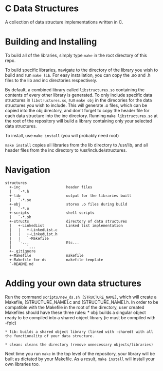 # C Data Structures

A collection of data structure implementations written in C.

# Building and Installing

To build all of the libraries, simply type `make` in the root directory of this repo.

To build specific libraries, navigate to the directory of the library you wish to build and run `make lib`. For easy installation, you can copy the .so and .h files to the lib and inc directories respectively.

By default, a combined library called `libstructures.so` containing the contents of every other library is generated. To only include specific data structures in `libstructures.so`, run `make obj` in the direcories for the data structures you wish to include. This will generate .o files, which can be copied into the obj directory, and don't forget to copy the header file for each data structure into the inc directory. Running `make libstructures.so` at the root of the repository will build a library containing only your selected data structures.

To install, use `make install` (you will probably need root)

`make install` copies all libraries from the lib directory to /usr/lib, and all header files from the inc directory to /usr/include/structures.

# Navigation
```
structures
  +-inc                     header files
  |   `-*.h
  +-lib                     output for the libraries built
  |   `-*.so
  +-obj                     stores .o files during build
  |   `-*.o
  +-scripts                 shell scripts
  |   `-*.sh
  +-structs                 directory of data structures
  |   +-LinkedList          Linked list implementation
  |   |   +-LinkedList.c
  |   |   +-LinkedList.h
  |   |   `-Makefile
  |   `-...                 Etc...
  |       `...
  +-.gitignore    
  +-Makefile                makefile
  +-Makefile-for-ds         makefile template 
  `-README.md
```
# Adding your own data structures

Run the command `scripts/new_ds.sh [STRUCTURE_NAME]`, which will create a Makefile, \[STRUCTURE_NAME].c and \[STRUCTURE_NAME].h. In order to be compatible with the Makefile in the root of the directory, user created Makefiles should have these three rules:
    * obj: builds a singular object ready to be compiled into a shared object library (ie must be compiled with -fpic)

    * lib: builds a shared object library (linked with -shared) with all the functionality of your data structure.

    * clean: cleans the directory (remove unnecessary objects/libraries)

Next time you run `make` in the top level of the repository, your library will be built as dictated by your Makefile. As a result, `make install` will install your own libraries too.